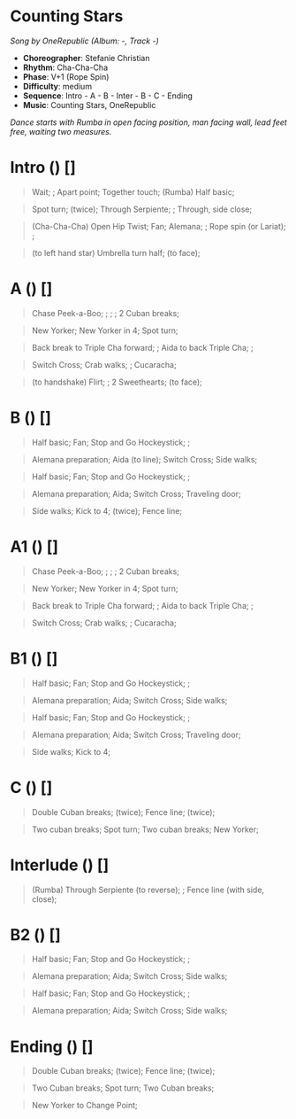# Counting Stars
*Song by OneRepublic (Album: -, Track -)*

* **Choreographer**: Stefanie Christian
* **Rhythm**: Cha-Cha-Cha
* **Phase**: V+1 (Rope Spin)
* **Difficulty**: medium
* **Sequence**: Intro - A - B - Inter - B - C - Ending
* **Music**: Counting Stars, OneRepublic

*Dance starts with Rumba in open facing position, man facing wall, lead feet free, waiting two measures.*

# Intro  () []

> Wait; ; Apart point; Together touch; (Rumba) Half basic;

> Spot turn; (twice); Through Serpiente; ; Through, side close;

> (Cha-Cha-Cha) Open Hip Twist; Fan; Alemana; ; Rope spin (or Lariat); ;

> (to left hand star) Umbrella turn half; (to face);

# A () []

> Chase Peek-a-Boo; ; ; ;  2 Cuban breaks;

> New Yorker; New Yorker in 4; Spot turn;

> Back break to Triple Cha forward; ; Aida to back Triple Cha; ;

> Switch Cross; Crab walks; ; Cucaracha;

> (to handshake) Flirt; ; 2 Sweethearts; (to face);


# B () []

> Half basic; Fan; Stop and Go Hockeystick; ;

> Alemana preparation; Aida (to line); Switch Cross; Side walks;

> Half basic; Fan; Stop and Go Hockeystick; ;

> Alemana preparation; Aida; Switch Cross; Traveling door;

> Side walks; Kick to 4; (twice); Fence line;

# A1 () []

> Chase Peek-a-Boo; ; ; ;  2 Cuban breaks;

> New Yorker; New Yorker in 4; Spot turn;

> Back break to Triple Cha forward; ; Aida to back Triple Cha; ;

> Switch Cross; Crab walks; ; Cucaracha;

# B1 () []

> Half basic; Fan; Stop and Go Hockeystick; ;

> Alemana preparation; Aida; Switch Cross; Side walks;

> Half basic; Fan; Stop and Go Hockeystick; ;

> Alemana preparation; Aida; Switch Cross; Traveling door;

> Side walks; Kick to 4;

# C () []

> Double Cuban breaks; (twice); Fence line; (twice);

> Two cuban breaks; Spot turn; Two cuban breaks; New Yorker;

# Interlude () []

> (Rumba) Through Serpiente (to reverse); ; Fence line (with side, close);

# B2 () []

> Half basic; Fan; Stop and Go Hockeystick; ;

> Alemana preparation; Aida; Switch Cross; Side walks;

> Half basic; Fan; Stop and Go Hockeystick; ;

> Alemana preparation; Aida; Switch Cross; Side walks;

# Ending () []

> Double Cuban breaks; (twice); Fence line; (twice);

> Two Cuban breaks; Spot turn; Two Cuban breaks;

> New Yorker to Change Point;

<meta name="x:audio-file" content="o/OneReplublic/OneRepublic - Counting stars.mp3">